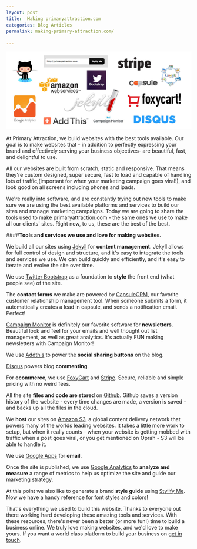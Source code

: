 ```yaml
---
layout: post
title:  Making primaryattraction.com
categories: Blog Articles
permalink: making-primary-attraction.com/

---
```





<img class="img-responsive" src="/img/tools.jpg">

At Primary Attraction, we build websites with the best tools available.  Our goal is to make websites that - in addition to perfectly expressing your brand and effectively serving your business objectives-  are beautiful, fast, and delightful to use.  

All our websites are built from scratch, static and responsive.  That means they're custom designed, super secure, fast to load and capable of handling lots of traffic,(important for when your marketing campaign goes viral!), and look good on all screens including phones and ipads.

We're really into software, and are constantly trying out new tools to make sure we are using the best available platforms and services to build our sites and manage marketing campaigns.  Today we are going to share the tools used to make primaryattraction.com - the same ones we use to make all our clients' sites.  Right now, to us, these are the best of the best.

####**Tools and services we use and love for making websites.**

We build all our sites using [Jekyll](http://www.jekyllrb.com) for **content management**.  Jekyll allows for full control of design and structure, and it's easy to integrate the tools and services we use.  We can build quickly and efficiently, and it's easy to iterate and evolve the site over time. 

We use [Twitter Bootstrap](http://getbootstrap.com/) as a foundation to **style** the front end (what people see) of the site.  

The **contact forms** we make are powered by [CapsuleCRM](http://capsulecrm.com/), our favorite customer relationship management tool.  When someone submits a form, it automatically creates a lead in capsule, and sends a notification email.  Perfect!

[Campaign Monitor](http://campaignmonitor.com) is definitely our favorite software for **newsletters**. Beautiful look and feel for your emails and well thought out list management, as well as great analytics. It's actually FUN making newsletters with Campaign Monitor!

We use [Addthis](http://www.addthis.com/) to power the **social sharing buttons** on the blog.

[Disqus](https://disqus.com/) powers blog **commenting**.

For **ecommerce**, we use [FoxyCart](http://foxycart.com) and [Stripe](http://stripe.com). Secure, reliable and simple pricing with no weird fees.

All the site **files and code are stored** on [Github](http://www.github.com). Github saves a version history of the website - every time changes are made, a version is saved - and backs up all the files in the cloud.

We **host** our sites on [Amazon S3](http://aws.amazon.com/s3/), a global content delivery network that powers many of the worlds leading websites.  It takes a little more work to setup, but when it really counts - when your website is getting mobbed with traffic when a post goes viral, or you get mentioned on Oprah - S3 will be able to handle it. 

We use [Google Apps](http://www.google.com/enterprise/apps/business/) for **email**.

Once the site is published, we use [Google Analytics](http://www.google.com/analytics/) to **analyze and measure** a range of metrics to help us optimize the site and guide our marketing strategy.

At this point we also like to generate a brand **style guide** using [Stylify Me](http://stylifyme.com).  Now we have a handy reference for font styles and colors!

That's everything we used to build this website.  Thanks to everyone out there working hard developing these amazing tools and services.  With these resources, there's never been a better (or more fun!) time to build a business online.  We truly love making websites, and we'd love to make yours. If you want a world class platform to build your business on [get in touch](http://primaryattraction.com/contact/).








